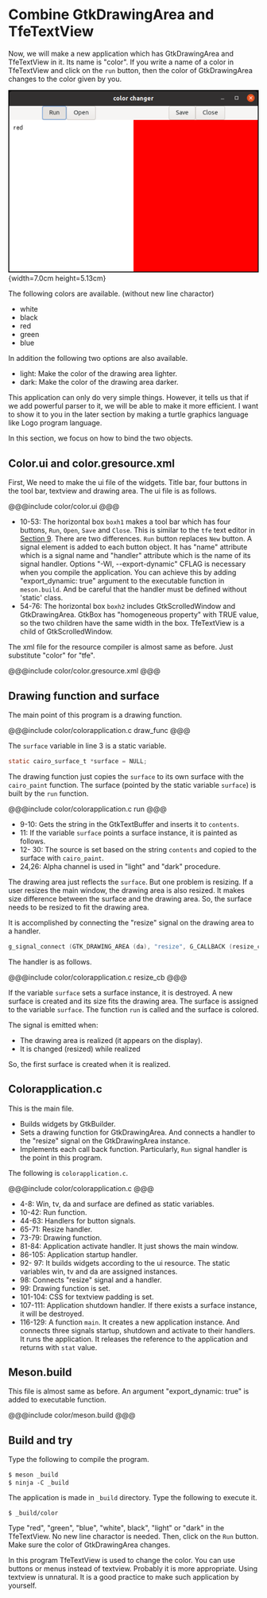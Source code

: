 # Combine GtkDrawingArea and TfeTextView

Now, we will make a new application which has GtkDrawingArea and TfeTextView in it.
Its name is "color".
If you write a name of a color in TfeTextView and click on the `run` button, then the color of GtkDrawingArea changes to the color given by you.

![color](../image/color.png){width=7.0cm height=5.13cm}

The following colors are available.
(without new line charactor)

- white
- black
- red
- green
- blue

In addition the following two options are also available.

- light: Make the color of the drawing area lighter.
- dark: Make the color of the drawing area darker.

This application can only do very simple things.
However, it tells us that if we add powerful parser to it, we will be able to make it more efficient.
I want to show it to you in the later section by making a turtle graphics language like Logo program language.

In this section, we focus on how to bind the two objects.

## Color.ui and color.gresource.xml

First, We need to make the ui file of the widgets.
Title bar, four buttons in the tool bar, textview and drawing area.
The ui file is as follows.

@@@include
color/color.ui
@@@

- 10-53: The horizontal box `boxh1` makes a tool bar which has four buttons, `Run`, `Open`, `Save` and `Close`.
This is similar to the `tfe` text editor in [Section 9](sec9.src.md).
There are two differences.
`Run` button replaces `New` button.
A signal element is added to each button object.
It has "name" attribute which is a signal name and "handler" attribute which is the name of its signal handler.
Options "-WI, --export-dynamic" CFLAG is necessary when you compile the application.
You can achieve this by adding "export_dynamic: true" argument to the executable function in `meson.build`.
And be careful that the handler must be defined without 'static' class.
- 54-76: The horizontal box `boxh2` includes GtkScrolledWindow and GtkDrawingArea.
GtkBox has "homogeneous property" with TRUE value, so the two children have the same width in the box.
TfeTextView is a child of GtkScrolledWindow.

The xml file for the resource compiler is almost same as before.
Just substitute "color" for "tfe".

@@@include
color/color.gresource.xml
@@@

## Drawing function and surface

The main point of this program is a drawing function.

@@@include
color/colorapplication.c draw_func
@@@

The `surface` variable in line 3 is a static variable.

~~~C
static cairo_surface_t *surface = NULL;
~~~

The drawing function just copies the `surface` to its own surface with the `cairo_paint` function.
The surface (pointed by the static variable `surface`) is built by the `run` function.

@@@include
color/colorapplication.c run
@@@

- 9-10: Gets the string in the GtkTextBuffer and inserts it to `contents`.
- 11: If the variable `surface` points a surface instance, it is painted as follows.
- 12- 30: The source is set based on the string `contents` and copied to the surface with `cairo_paint`.
- 24,26: Alpha channel is used in "light" and "dark" procedure.

The drawing area just reflects the `surface`.
But one problem is resizing.
If a user resizes the main window, the drawing area is also resized.
It makes size difference between the surface and the drawing area.
So, the surface needs to be resized to fit the drawing area.

It is accomplished by connecting the "resize" signal on the drawing area to a handler.

~~~C
g_signal_connect (GTK_DRAWING_AREA (da), "resize", G_CALLBACK (resize_cb), NULL);
~~~

The handler is as follows.

@@@include
color/colorapplication.c resize_cb
@@@

If the variable `surface` sets a surface instance, it is destroyed.
A new surface is created and its size fits the drawing area.
The surface is assigned to the variable `surface`.
The function `run` is called and the surface is colored.

The signal is emitted when:

- The drawing area is realized (it appears on the display).
- It is changed (resized) while realized

So, the first surface is created when it is realized.

## Colorapplication.c

This is the main file.

- Builds widgets by GtkBuilder.
- Sets a drawing function for GtkDrawingArea.
And connects a handler to the "resize" signal on the GtkDrawingArea instance.
- Implements each call back function.
Particularly, `Run` signal handler is the point in this program.

The following is `colorapplication.c`.

@@@include
color/colorapplication.c
@@@

- 4-8: Win, tv, da and surface are defined as static variables.
- 10-42: Run function.
- 44-63: Handlers for button signals.
- 65-71: Resize handler.
- 73-79: Drawing function.
- 81-84: Application activate handler.
It just shows the main window.
- 86-105: Application startup handler.
- 92- 97: It builds widgets according to the ui resource.
The static variables win, tv and da are assigned instances.
- 98: Connects "resize" signal and a handler.
- 99: Drawing function is set.
- 101-104: CSS for textview padding is set.
- 107-111: Application shutdown handler.
If there exists a surface instance, it will be destroyed.
- 116-129: A function `main`.
It creates a new application instance.
And connects three signals startup, shutdown and activate to their handlers.
It runs the application.
It releases the reference to the application and returns with `stat` value.

## Meson.build

This file is almost same as before.
An argument "export_dynamic: true" is added to executable function.

@@@include
color/meson.build
@@@

## Build and try

Type the following to compile the program.

    $ meson _build
    $ ninja -C _build

The application is made in `_build` directory.
Type the following to execute it.

    $ _build/color

Type "red", "green", "blue", "white", black", "light" or "dark" in the TfeTextView.
No new line charactor is needed.
Then, click on the `Run` button.
Make sure the color of GtkDrawingArea changes.

In this program TfeTextView is used to change the color.
You can use buttons or menus instead of textview.
Probably it is more appropriate.
Using textview is unnatural.
It is a good practice to make such application by yourself.
